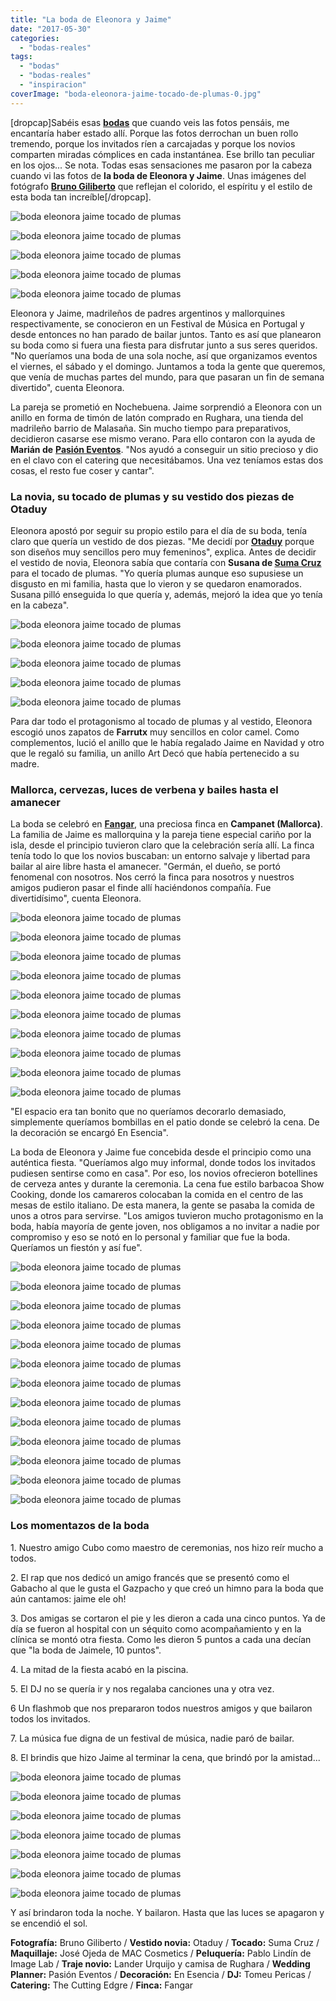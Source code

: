 ```yaml
---
title: "La boda de Eleonora y Jaime"
date: "2017-05-30"
categories: 
  - "bodas-reales"
tags: 
  - "bodas"
  - "bodas-reales"
  - "inspiracion"
coverImage: "boda-eleonora-jaime-tocado-de-plumas-0.jpg"
---
```


\[dropcap\]Sabéis esas [**bodas**](https://petitpleasures.com/bodas-que-inspiran/) que cuando veis las fotos pensáis, me encantaría haber estado allí. Porque las fotos derrochan un buen rollo tremendo, porque los invitados ríen a carcajadas y porque los novios comparten miradas cómplices en cada instantánea. Ese brillo tan peculiar en los ojos... Se nota. Todas esas sensaciones me pasaron por la cabeza cuando vi las fotos de **la boda de Eleonora y Jaime**. Unas imágenes del fotógrafo [**Bruno Giliberto**](http://weddings.brunogiliberto.com/) que reflejan el colorido, el espíritu y el estilo de esta boda tan increíble\[/dropcap\].

![boda eleonora jaime tocado de plumas](/images/boda-eleonora-jaime-tocado-de-plumas-1.jpg)

![boda eleonora jaime tocado de plumas](/images/boda-eleonora-jaime-tocado-de-plumas-3.jpg)

![boda eleonora jaime tocado de plumas](/images/boda-eleonora-jaime-tocado-de-plumas-2.jpg)

![boda eleonora jaime tocado de plumas](/images/boda-eleonora-jaime-tocado-de-plumas-4.jpg)

![boda eleonora jaime tocado de plumas](/images/boda-eleonora-jaime-tocado-de-plumas-5.jpg)

Eleonora y Jaime, madrileños de padres argentinos y mallorquines respectivamente, se conocieron en un Festival de Música en Portugal y desde entonces no han parado de bailar juntos. Tanto es así que planearon su boda como si fuera una fiesta para disfrutar junto a sus seres queridos. "No queríamos una boda de una sola noche, así que organizamos eventos el viernes, el sábado y el domingo. Juntamos a toda la gente que queremos, que venía de muchas partes del mundo, para que pasaran un fin de semana divertido", cuenta Eleonora.

La pareja se prometió en Nochebuena. Jaime sorprendió a Eleonora con un anillo en forma de timón de latón comprado en Rughara, una tienda del madrileño barrio de Malasaña. Sin mucho tiempo para preparativos, decidieron casarse ese mismo verano. Para ello contaron con la ayuda de **Marián de** [**Pasión Eventos**](http://pasion-eventos.com/). "Nos ayudó a conseguir un sitio precioso y dio en el clavo con el catering que necesitábamos. Una vez teníamos estas dos cosas, el resto fue coser y cantar".

### La novia, su tocado de plumas y su vestido dos piezas de Otaduy

Eleonora apostó por seguir su propio estilo para el día de su boda, tenía claro que quería un vestido de dos piezas. "Me decidí por [**Otaduy**](http://otaduy.co/) porque son diseños muy sencillos pero muy femeninos", explica. Antes de decidir el vestido de novia, Eleonora sabía que contaría con **Susana de [Suma Cruz](http://www.sumacruz.com/)** para el tocado de plumas. "Yo quería plumas aunque eso supusiese un disgusto en mi familia, hasta que lo vieron y se quedaron enamorados. Susana pilló enseguida lo que quería y, además, mejoró la idea que yo tenía en la cabeza".

![boda eleonora jaime tocado de plumas](/images/boda-eleonora-jaime-tocado-de-plumas-6.jpg)

![boda eleonora jaime tocado de plumas](/images/boda-eleonora-jaime-tocado-de-plumas-7.jpg)

![boda eleonora jaime tocado de plumas](/images/boda-eleonora-jaime-tocado-de-plumas-9.jpg)

![boda eleonora jaime tocado de plumas](/images/boda-eleonora-jaime-tocado-de-plumas-8.jpg)

![boda eleonora jaime tocado de plumas](/images/boda-eleonora-jaime-tocado-de-plumas-10.jpg)

Para dar todo el protagonismo al tocado de plumas y al vestido, Eleonora escogió unos zapatos de **Farrutx** muy sencillos en color camel. Como complementos, lució el anillo que le había regalado Jaime en Navidad y otro que le regaló su familia, un anillo Art Decó que había pertenecido a su madre.

### Mallorca, cervezas, luces de verbena y bailes hasta el amanecer

La boda se celebró en **[Fangar](http://www.fangar.com/es/inicio)**, una preciosa finca en **Campanet (Mallorca)**. La familia de Jaime es mallorquina y la pareja tiene especial cariño por la isla, desde el principio tuvieron claro que la celebración sería allí. La finca tenía todo lo que los novios buscaban: un entorno salvaje y libertad para bailar al aire libre hasta el amanecer. "Germán, el dueño, se portó fenomenal con nosotros. Nos cerró la finca para nosotros y nuestros amigos pudieron pasar el finde allí haciéndonos compañía. Fue divertidísimo", cuenta Eleonora.

![boda eleonora jaime tocado de plumas](/images/boda-eleonora-jaime-tocado-de-plumas-11.jpg)

![boda eleonora jaime tocado de plumas](/images/boda-eleonora-jaime-tocado-de-plumas-12.jpg)

![boda eleonora jaime tocado de plumas](/images/boda-eleonora-jaime-tocado-de-plumas-13.jpg)

![boda eleonora jaime tocado de plumas](/images/boda-eleonora-jaime-tocado-de-plumas-14.jpg)

![boda eleonora jaime tocado de plumas](/images/boda-eleonora-jaime-tocado-de-plumas-15.jpg)

![boda eleonora jaime tocado de plumas](/images/boda-eleonora-jaime-tocado-de-plumas-17.jpg)

![boda eleonora jaime tocado de plumas](/images/boda-eleonora-jaime-tocado-de-plumas-18.jpg)

![boda eleonora jaime tocado de plumas](/images/boda-eleonora-jaime-tocado-de-plumas-19.jpg)

![boda eleonora jaime tocado de plumas](/images/boda-eleonora-jaime-tocado-de-plumas-21.jpg)

![boda eleonora jaime tocado de plumas](/images/boda-eleonora-jaime-tocado-de-plumas-20.jpg)

"El espacio era tan bonito que no queríamos decorarlo demasiado, simplemente queríamos bombillas en el patio donde se celebró la cena. De la decoración se encargó En Esencia".

La boda de Eleonora y Jaime fue concebida desde el principio como una auténtica fiesta. "Queríamos algo muy informal, donde todos los invitados pudiesen sentirse como en casa". Por eso, los novios ofrecieron botellines de cerveza antes y durante la ceremonia. La cena fue estilo barbacoa Show Cooking, donde los camareros colocaban la comida en el centro de las mesas de estilo italiano. De esta manera, la gente se pasaba la comida de unos a otros para servirse. "Los amigos tuvieron mucho protagonismo en la boda, había mayoría de gente joven, nos obligamos a no invitar a nadie por compromiso y eso se notó en lo personal y familiar que fue la boda. Queríamos un fiestón y así fue".

![boda eleonora jaime tocado de plumas](/images/boda-eleonora-jaime-tocado-de-plumas-22.jpg)

![boda eleonora jaime tocado de plumas](/images/boda-eleonora-jaime-tocado-de-plumas-23.jpg)

![boda eleonora jaime tocado de plumas](/images/boda-eleonora-jaime-tocado-de-plumas-24.jpg)

![boda eleonora jaime tocado de plumas](/images/boda-eleonora-jaime-tocado-de-plumas-25.jpg)

![boda eleonora jaime tocado de plumas](/images/boda-eleonora-jaime-tocado-de-plumas-26.jpg)

![boda eleonora jaime tocado de plumas](/images/boda-eleonora-jaime-tocado-de-plumas-27.jpg)

![boda eleonora jaime tocado de plumas](/images/boda-eleonora-jaime-tocado-de-plumas-29.jpg)

![boda eleonora jaime tocado de plumas](/images/boda-eleonora-jaime-tocado-de-plumas-28.jpg)

![boda eleonora jaime tocado de plumas](/images/boda-eleonora-jaime-tocado-de-plumas-30.jpg)

![boda eleonora jaime tocado de plumas](/images/boda-eleonora-jaime-tocado-de-plumas-31.jpg)

![boda eleonora jaime tocado de plumas](/images/boda-eleonora-jaime-tocado-de-plumas-33.jpg)

![boda eleonora jaime tocado de plumas](/images/boda-eleonora-jaime-tocado-de-plumas-34.jpg)

![boda eleonora jaime tocado de plumas](/images/boda-eleonora-jaime-tocado-de-plumas-35.jpg)

### Los momentazos de la boda

1\. Nuestro amigo Cubo como maestro de ceremonias, nos hizo reír mucho a todos.

2\. El rap que nos dedicó un amigo francés que se presentó como el Gabacho al que le gusta el Gazpacho y que creó un himno para la boda que aún cantamos: jaime ele oh!

3\. Dos amigas se cortaron el pie y les dieron a cada una cinco puntos. Ya de día se fueron al hospital con un séquito como acompañamiento y en la clínica se montó otra fiesta. Como les dieron 5 puntos a cada una decían que "la boda de Jaimele, 10 puntos".

4\. La mitad de la fiesta acabó en la piscina.

5\. El DJ no se quería ir y nos regalaba canciones una y otra vez.

6 Un flashmob que nos prepararon todos nuestros amigos y que bailaron todos los invitados.

7\. La música fue digna de un festival de música, nadie paró de bailar.

8\. El brindis que hizo Jaime al terminar la cena, que brindó por la amistad...

![boda eleonora jaime tocado de plumas](/images/boda-eleonora-jaime-tocado-de-plumas-38.jpg)

![boda eleonora jaime tocado de plumas](/images/boda-eleonora-jaime-tocado-de-plumas-39.jpg)

![boda eleonora jaime tocado de plumas](/images/boda-eleonora-jaime-tocado-de-plumas-37.jpg)

![boda eleonora jaime tocado de plumas](/images/boda-eleonora-jaime-tocado-de-plumas-41.jpg)

![boda eleonora jaime tocado de plumas](/images/boda-eleonora-jaime-tocado-de-plumas-44.jpg)

![boda eleonora jaime tocado de plumas](/images/boda-eleonora-jaime-tocado-de-plumas-43.jpg)

![boda eleonora jaime tocado de plumas](/images/boda-eleonora-jaime-tocado-de-plumas-45.jpg)

Y así brindaron toda la noche. Y bailaron. Hasta que las luces se apagaron y se encendió el sol.

**Fotografía:** Bruno Giliberto / **Vestido novia:** Otaduy / **Tocado:** Suma Cruz / **Maquillaje:** José Ojeda de MAC Cosmetics / **Peluquería:** Pablo Lindín de Image Lab / **Traje novio:** Lander Urquijo y camisa de Rughara / **Wedding Planner:** Pasión Eventos / **Decoración:** En Esencia / **DJ:** Tomeu Pericas / **Catering:** The Cutting Edgre / **Finca:** Fangar
